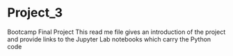 # Project_3
Bootcamp Final Project
This read me file gives an introduction of the project and provide links to the Jupyter Lab notebooks which carry the Python code
